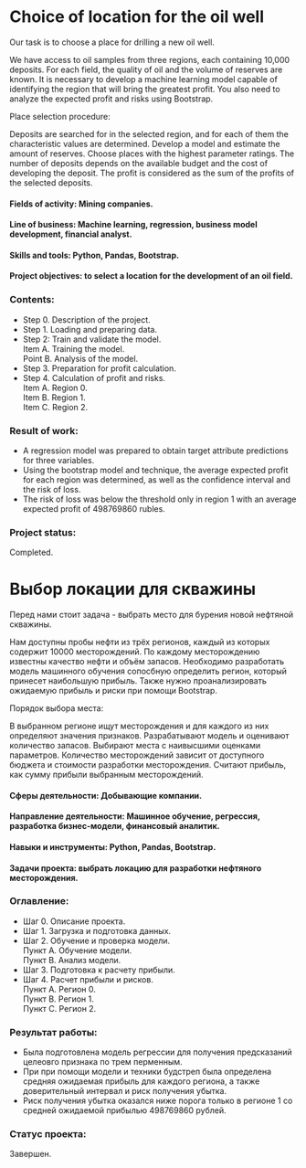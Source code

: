 # Choice of location for the oil well

Our task is to choose a place for drilling a new oil well.

We have access to oil samples from three regions, each containing 10,000 deposits. For each field, the quality of oil and the volume of reserves are known. It is necessary to develop a machine learning model capable of identifying the region that will bring the greatest profit. You also need to analyze the expected profit and risks using Bootstrap.

Place selection procedure:

Deposits are searched for in the selected region, and for each of them the characteristic values ​​are determined.
Develop a model and estimate the amount of reserves.
Choose places with the highest parameter ratings. The number of deposits depends on the available budget and the cost of developing the deposit.
The profit is considered as the sum of the profits of the selected deposits.

#### Fields of activity: Mining companies.
#### Line of business: Machine learning, regression, business model development, financial analyst.
#### Skills and tools: Python, Pandas, Bootstrap.
#### Project objectives: to select a location for the development of an oil field.

### Contents:
- Step 0. Description of the project.
- Step 1. Loading and preparing data.
- Step 2: Train and validate the model.\
Item A. Training the model.\
Point B. Analysis of the model.
- Step 3. Preparation for profit calculation.
- Step 4. Calculation of profit and risks. \
Item A. Region 0.\
Item B. Region 1.\
Item C. Region 2.

### Result of work:
- A regression model was prepared to obtain target attribute predictions for three variables.
- Using the bootstrap model and technique, the average expected profit for each region was determined, as well as the confidence interval and the risk of loss.
- The risk of loss was below the threshold only in region 1 with an average expected profit of 498769860 rubles.

### Project status:
Completed.

# Выбор локации для скважины

Перед нами стоит задача - выбрать место для бурения новой нефтяной скважины.

Нам доступны пробы нефти из трёх регионов, каждый из которых содержит 10000 месторождений. По каждому месторождению известны качество нефти и объём запасов. Необходимо разработать модель машинного обучения сопосбную определить регион, который принесет наибольшую прибыль. Также нужно проанализировать ожидаемую прибыль и риски при помощи Bootstrap.

Порядок выбора места:

В выбранном регионе ищут месторождения и для каждого из них определяют значения признаков.
Разрабатывают модель и оценивают количество запасов.
Выбирают места с наивысшими оценками параметров. Количество месторождений зависит от доступного бюджета и стоимости разработки месторождения.
Считают прибыль, как сумму прибыли выбранным месторождений.

#### Сферы деятельности: Добывающие компании.
#### Направление деятельности: Машинное обучение, регрессия, разработка бизнес-модели, финансовый аналитик.
#### Навыки и инструменты: Python, Pandas, Bootstrap.
#### Задачи проекта: выбрать локацию для разработки нефтяного месторождения.

### Оглавление:
- Шаг 0. Описание проекта.
- Шаг 1. Загрузка и подготовка данных.
- Шаг 2. Обучение и проверка модели.\
Пункт A. Обучение модели.\
Пункт B. Анализ модели.
- Шаг 3. Подготовка к расчету прибыли.
- Шаг 4. Расчет прибыли и рисков. \
Пункт A. Регион 0.\
Пункт B. Регион 1.\
Пункт C. Регион 2.

### Результат работы:
- Была подготовлена модель регрессии для получения предсказаний целеовго признака по трем перменным.
- При при помощи модели и техники будстреп была определена средняя ожидаемая прибыль для каждого региона, а также доверительный интервал и риск получения убытка.
- Риск получения убытка оказался ниже порога только в регионе 1 со средней ожидаемой прибылью 498769860 рублей.

### Статус проекта:
Завершен.
